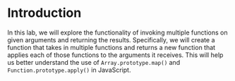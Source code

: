 # Introduction

In this lab, we will explore the functionality of invoking multiple functions on given arguments and returning the results. Specifically, we will create a function that takes in multiple functions and returns a new function that applies each of those functions to the arguments it receives. This will help us better understand the use of `Array.prototype.map()` and `Function.prototype.apply()` in JavaScript.
